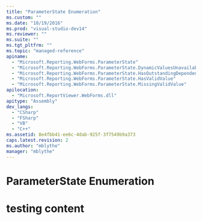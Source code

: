 ```yaml
---
title: "ParameterState Enumeration"
ms.custom: ""
ms.date: "10/19/2016"
ms.prod: "visual-studio-dev14"
ms.reviewer: ""
ms.suite: ""
ms.tgt_pltfrm: ""
ms.topic: "managed-reference"
apiname: 
  - "Microsoft.Reporting.WebForms.ParameterState"
  - "Microsoft.Reporting.WebForms.ParameterState.DynamicValuesUnavailable"
  - "Microsoft.Reporting.WebForms.ParameterState.HasOutstandingDependencies"
  - "Microsoft.Reporting.WebForms.ParameterState.HasValidValue"
  - "Microsoft.Reporting.WebForms.ParameterState.MissingValidValue"
apilocation: 
  - "Microsoft.ReportViewer.WebForms.dll"
apitype: "Assembly"
dev_langs: 
  - "CSharp"
  - "FSharp"
  - "VB"
  - "C++"
ms.assetid: 8e4fbb41-ee6c-4dab-925f-3f7549b9a373
caps.latest.revision: 2
ms.author: "mblythe"
manager: "mblythe"
---
```

# ParameterState Enumeration
# testing content